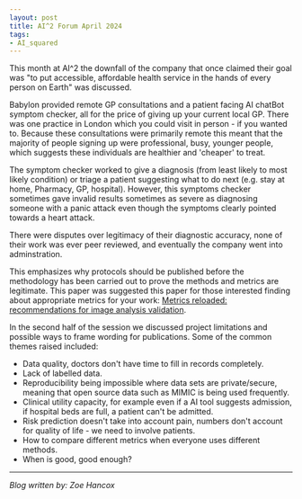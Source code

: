```yaml
---
layout: post
title: AI^2 Forum April 2024
tags:
- AI_squared
---
```


This month at AI^2 the downfall of the company that once claimed their goal was "to put accessible, affordable health service in the hands of every person on Earth" was discussed.

Babylon provided remote GP consultations and a patient facing AI chatBot symptom checker, all for the price of giving up your current local GP. 
There was one practice in London which you could visit in person - if you wanted to.
Because these consultations were primarily remote this meant that the majority of people signing up were professional, busy, younger people, which suggests these individuals are healthier and 'cheaper' to treat.

The symptom checker worked to give a diagnosis (from least likely to most likely condition) or triage a patient suggesting what to do next (e.g. stay at home, Pharmacy, GP, hospital). However, this symptoms checker sometimes gave invalid results sometimes as severe as diagnosing someone with a panic attack even though the symptoms clearly pointed towards a heart attack.

There were disputes over legitimacy of their diagnostic accuracy, none of their work was ever peer reviewed, and eventually the company went into adminstration.

This emphasizes why protocols should be published before the methodology has been carried out to prove the methods and metrics are legitimate. This paper was suggested this paper for those interested finding about appropriate metrics for your work: [Metrics reloaded: recommendations for image analysis validation](https://www.nature.com/articles/s41592-023-02151-z).

In the second half of the session we discussed project limitations and possible ways to frame wording for publications. Some of the common themes raised included:

* Data quality, doctors don't have time to fill in records completely.
* Lack of labelled data.
* Reproducibility being impossible where data sets are private/secure, meaning that open source data such as MIMIC is being used frequently.
* Clinical utility capacity, for example even if a AI tool suggests admission, if hospital beds are full, a patient can't be admitted. 
* Risk prediction doesn't take into account pain, numbers don't account for quality of life - we need to involve patients.
* How to compare different metrics when everyone uses different methods.
* When is good, good enough?

---

*Blog written by: Zoe Hancox*